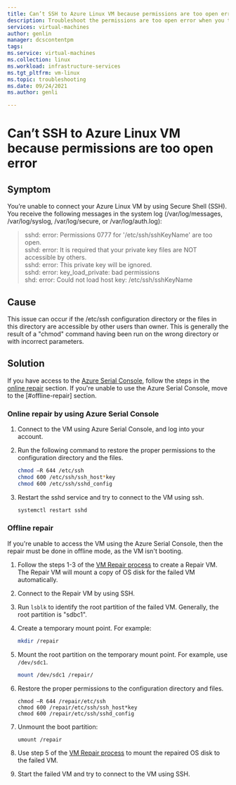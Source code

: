 ```yaml
---
title: Can’t SSH to Azure Linux VM because permissions are too open error
description: Troubleshoot the permissions are too open error when you try to connect to Azure Linux VM
services: virtual-machines
author: genlin
manager: dcscontentpm
tags: 
ms.service: virtual-machines
ms.collection: linux
ms.workload: infrastructure-services
ms.tgt_pltfrm: vm-linux
ms.topic: troubleshooting
ms.date: 09/24/2021
ms.author: genli

---
```

# Can’t SSH to Azure Linux VM because permissions are too open error

## Symptom
You’re unable to connect your Azure Linux VM by using Secure Shell (SSH). You receive the following messages in the system log (/var/log/messages, /var/log/syslog, /var/log/secure, or /var/log/auth.log):

>sshd: error: Permissions 0777 for '/etc/ssh/sshKeyName' are too open.</br>
>sshd: error: It is required that your private key files are NOT accessible by others.</br>
>sshd: error: This private key will be ignored.</br>
>sshd: error: key_load_private: bad permissions</br>
>shd: error: Could not load host key: /etc/ssh/sshKeyName

## Cause
This issue can occur if the /etc/ssh configuration directory or the files in this directory are accessible by other users than owner. This is generally the result of a "chmod" command having been run on the wrong directory or with incorrect parameters.

## Solution

If you have access to the [Azure Serial Console](serial-console-linux.md), follow the steps in the [online repair](#online-repair-by-using-azure-serial-console) section.
If you're unable to use the Azure Serial Console, move to the [#offline-repair] section.

### Online repair by using Azure Serial Console

1. Connect to the VM using Azure Serial Console, and log into your account.
1. Run the following command to restore the proper permissions to the configuration directory and the files.

    ``` bash
    chmod –R 644 /etc/ssh
    chmod 600 /etc/ssh/ssh_host*key
    chmod 600 /etc/ssh/sshd_config
    ```
1.	Restart the sshd service and try to connect to the VM using ssh.
    ```bash
    systemctl restart sshd
    ```

### Offline repair

If you're unable to access the VM using the Azure Serial Console, then the repair must be done in offline mode, as the VM isn't booting.

1. Follow the steps 1-3 of the [VM Repair process](repair-linux-vm-using-azure-virtual-machine-repair-commands.md) to create a Repair VM. The Repair VM will mount a copy of OS disk for the failed VM automatically.
1. Connect to the Repair VM by using SSH.
1. Run `lsblk` to identify  the root partition of the failed VM. Generally, the root partition is "sdbc1".
1. Create a temporary mount point. For example:

    ```bash
    mkdir /repair
    ```
1. Mount the root partition on the temporary mount point. For example, use `/dev/sdc1`.

    ```bash
    mount /dev/sdc1 /repair/
    ```
1. Restore the proper permissions to the configuration directory and files.

    ``` 
    chmod –R 644 /repair/etc/ssh
    chmod 600 /repair/etc/ssh/ssh_host*key
    chmod 600 /repair/etc/ssh/sshd_config
    ```
1. Unmount the boot partition:
    ```
    umount /repair
    ```
1.	Use step 5 of the [VM Repair process](repair-linux-vm-using-azure-virtual-machine-repair-commands.md) to mount the repaired OS disk to the failed VM.
1.	Start the failed VM and try to connect to the VM using SSH.




